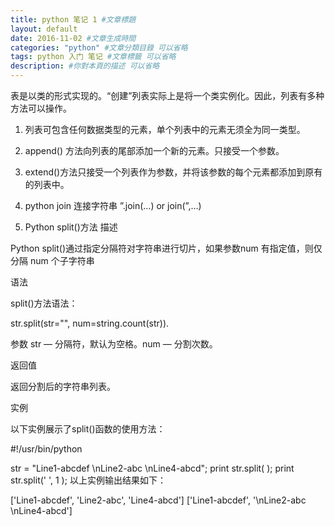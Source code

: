 ```yaml
---
title: python 笔记 1 #文章標題
layout: default
date: 2016-11-02 #文章生成時間
categories: "python" #文章分類目錄 可以省略
tags: python 入门 笔记 #文章標籤 可以省略
description: #你對本頁的描述 可以省略
---
```

表是以类的形式实现的。“创建”列表实际上是将一个类实例化。因此，列表有多种方法可以操作。

1. 列表可包含任何数据类型的元素，单个列表中的元素无须全为同一类型。
2.  append() 方法向列表的尾部添加一个新的元素。只接受一个参数。

3.  extend()方法只接受一个列表作为参数，并将该参数的每个元素都添加到原有的列表中。

4.  python join 连接字符串 ”.join(…) or join(”,…)

5. Python split()方法  描述

Python split()通过指定分隔符对字符串进行切片，如果参数num 有指定值，则仅分隔 num 个子字符串

语法

split()方法语法：

str.split(str="", num=string.count(str)).

参数
str — 分隔符，默认为空格。num — 分割次数。

返回值

返回分割后的字符串列表。

实例

以下实例展示了split()函数的使用方法：

#!/usr/bin/python

str = "Line1-abcdef \nLine2-abc \nLine4-abcd";
print str.split( );
print str.split(' ', 1 );
以上实例输出结果如下：

['Line1-abcdef', 'Line2-abc', 'Line4-abcd']
['Line1-abcdef', '\nLine2-abc \nLine4-abcd']
